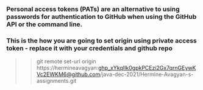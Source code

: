 
### Personal access tokens (PATs) are an alternative to using passwords for authentication to GitHub when using the GitHub API or the command line.

### This is the how you are going to set origin using private access token - replace it with your credentials and github repo   
>>git remote set-url origin https://hermineavagyan: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@github.com/java-dec-2021/Hermine-Avagyan-s-assignments.git
